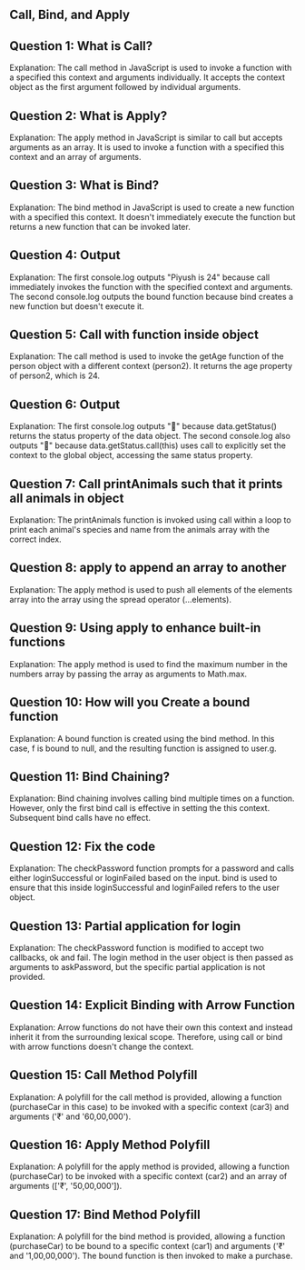 ## Call, Bind, and Apply

## Question 1: What is Call?
Explanation:
The call method in JavaScript is used to invoke a function with a specified this context and arguments individually. It accepts the context object as the first argument followed by individual arguments.

## Question 2: What is Apply?
Explanation:
The apply method in JavaScript is similar to call but accepts arguments as an array. It is used to invoke a function with a specified this context and an array of arguments.

## Question 3: What is Bind?
Explanation:
The bind method in JavaScript is used to create a new function with a specified this context. It doesn't immediately execute the function but returns a new function that can be invoked later.

## Question 4: Output
Explanation:
The first console.log outputs "Piyush is 24" because call immediately invokes the function with the specified context and arguments. The second console.log outputs the bound function because bind creates a new function but doesn't execute it.

## Question 5: Call with function inside object
Explanation:
The call method is used to invoke the getAge function of the person object with a different context (person2). It returns the age property of person2, which is 24.

## Question 6: Output
Explanation:
The first console.log outputs "🥑" because data.getStatus() returns the status property of the data object. The second console.log also outputs "🥑" because data.getStatus.call(this) uses call to explicitly set the context to the global object, accessing the same status property.

## Question 7: Call printAnimals such that it prints all animals in object
Explanation:
The printAnimals function is invoked using call within a loop to print each animal's species and name from the animals array with the correct index.

## Question 8: apply to append an array to another
Explanation:
The apply method is used to push all elements of the elements array into the array using the spread operator (...elements).

## Question 9: Using apply to enhance built-in functions
Explanation:
The apply method is used to find the maximum number in the numbers array by passing the array as arguments to Math.max.

## Question 10: How will you Create a bound function
Explanation:
A bound function is created using the bind method. In this case, f is bound to null, and the resulting function is assigned to user.g.

## Question 11: Bind Chaining?
Explanation:
Bind chaining involves calling bind multiple times on a function. However, only the first bind call is effective in setting the this context. Subsequent bind calls have no effect.

## Question 12: Fix the code
Explanation:
The checkPassword function prompts for a password and calls either loginSuccessful or loginFailed based on the input. bind is used to ensure that this inside loginSuccessful and loginFailed refers to the user object.

## Question 13: Partial application for login
Explanation:
The checkPassword function is modified to accept two callbacks, ok and fail. The login method in the user object is then passed as arguments to askPassword, but the specific partial application is not provided.

## Question 14: Explicit Binding with Arrow Function
Explanation:
Arrow functions do not have their own this context and instead inherit it from the surrounding lexical scope. Therefore, using call or bind with arrow functions doesn't change the context.

## Question 15: Call Method Polyfill
Explanation:
A polyfill for the call method is provided, allowing a function (purchaseCar in this case) to be invoked with a specific context (car3) and arguments ('₹' and '60,00,000').

## Question 16: Apply Method Polyfill
Explanation:
A polyfill for the apply method is provided, allowing a function (purchaseCar) to be invoked with a specific context (car2) and an array of arguments (['₹', '50,00,000']).

## Question 17: Bind Method Polyfill
Explanation:
A polyfill for the bind method is provided, allowing a function (purchaseCar) to be bound to a specific context (car1) and arguments ('₹' and '1,00,00,000'). The bound function is then invoked to make a purchase.